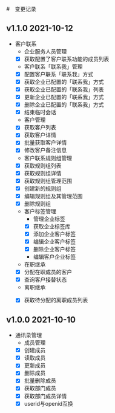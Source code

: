 #　变更记录

## v1.1.0 2021-10-12

- 客户联系
  - 企业服务人员管理
  - [x] 获取配置了客户联系功能的成员列表
  - 客户联系「联系我」管理
  - [x] 配置客户联系「联系我」方式
  - [x] 获取企业已配置的「联系我」方式
  - [x] 获取企业已配置的「联系我」列表
  - [x] 更新企业已配置的「联系我」方式
  - [x] 删除企业已配置的「联系我」方式
  - [x] 结束临时会话
  - 客户管理
  - [x] 获取客户列表
  - [x] 获取客户详情
  - [x] 批量获取客户详情
  - [x] 修改客户备注信息
  - 客户联系规则组管理
  - [x] 获取规则组列表
  - [x] 获取规则组详情
  - [x] 获取规则组管理范围
  - [x] 创建新的规则组
  - [x] 编辑规则组及其管理范围
  - [x] 删除规则组
  - 客户标签管理
    - 管理企业标签
    - [x] 获取企业标签库
    - [x] 添加企业客户标签
    - [x] 编辑企业客户标签
    - [x] 删除企业客户标签
    - 编辑客户企业标签
  - 在职继承
  - [x] 分配在职成员的客户
  - [x] 查询客户接替状态
  - 离职继承
  - [x] 获取待分配的离职成员列表
  



## v1.0.0 2021-10-10

- 通讯录管理
  - 成员管理
  - [x] 创建成员
  - [x] 读取成员
  - [x] 更新成员
  - [x] 删除成员
  - [x] 批量删除成员
  - [x] 获取部门成员
  - [x] 获取部门成员详情
  - [x] userid与openid互换